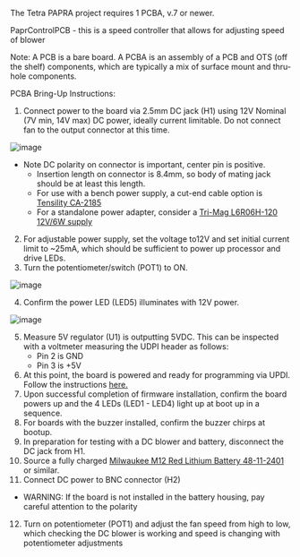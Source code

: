 The Tetra PAPRA project requires 1 PCBA, v.7 or newer.

PaprControlPCB - this is a speed controller that allows for adjusting speed of blower

Note:
A PCB is a bare board.
A PCBA is an assembly of a PCB and OTS (off the shelf) components, which are typically a mix of surface mount and thru-hole components.

PCBA Bring-Up Instructions:

1. Connect power to the board via 2.5mm DC jack (H1) using 12V Nominal (7V min, 14V max) DC power, ideally current limitable. Do not connect fan to the output connector at this time.

![image](https://user-images.githubusercontent.com/57600622/215893760-fd882086-344b-4a6d-99f2-a157261f1fac.png)

* Note DC polarity on connector is important, center pin is positive.
   * Insertion length on connector is 8.4mm, so body of mating jack should be at least this length.
   * For use with a bench power supply, a cut-end cable option is [Tensility CA-2185](https://www.digikey.com/en/products/detail/tensility-international-corp/CA-2185/568576) 
   * For a standalone power adapter, consider a [Tri-Mag L6R06H-120 12V/6W supply](https://www.digikey.com/en/products/detail/tri-mag-llc/L6R06H-120/7682617)
2. For adjustable power supply, set the voltage to12V and set initial current limit to ~25mA, which should be sufficient to power up processor and drive LEDs.
3. Turn the potentiometer/switch (POT1) to ON. 

![image](https://user-images.githubusercontent.com/57600622/215894358-d7a8b809-1957-42e4-8dc5-00062cd3d84a.png)

4. Confirm the power LED (LED5) illuminates with 12V power.

![image](https://user-images.githubusercontent.com/57600622/215895817-c5784062-4fb9-4453-a885-de92f78c9be1.png)

5. Measure 5V regulator (U1) is outputting 5VDC. This can be inspected with a voltmeter measuring the UDPI header as follows:
   * Pin 2 is GND
   * Pin 3 is +5V
6. At this point, the board is powered and ready for programming via UPDI. Follow the instructions [here.](https://github.com/tetrabiodistributed/PAPRA-PCB/blob/main/README.md)
7. Upon successful completion of firmware installation, confirm the board powers up and the 4 LEDs (LED1 - LED4) light up at boot up in a sequence.
8. For boards with the buzzer installed, confirm the buzzer chirps at bootup.
9. In preparation for testing with a DC blower and battery, disconnect the DC jack from H1.
10. Source a fully charged [Milwaukee M12 Red Lithium Battery 48-11-2401](https://www.milwaukeetool.com/Products/Batteries-and-Chargers/M12-Batteries-and-Chargers/48-11-2401) or similar. 
11. Connect DC power to BNC connector (H2)
* WARNING: If the board is not installed in the battery housing, pay careful attention to the polarity
12. Turn on potentiometer (POT1) and adjust the fan speed from high to low, which checking the DC blower is working and speed is changing with potentiometer adjustments
